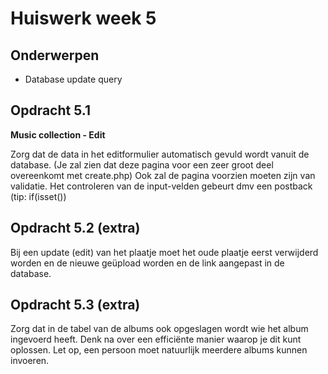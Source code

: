 
# Huiswerk week 5

## Onderwerpen

- Database update query

## Opdracht 5.1

**Music collection - Edit**

Zorg dat de data in het editformulier automatisch gevuld wordt vanuit
de database. (Je zal zien dat deze pagina voor een zeer groot deel overeenkomt met create.php)
Ook zal de pagina voorzien moeten zijn van validatie. Het controleren van de input-velden
gebeurt dmv een postback (tip: if(isset())

## Opdracht 5.2 (extra)
Bij een update (edit) van het plaatje moet het oude plaatje eerst
verwijderd worden en de nieuwe geüpload worden en de link aangepast in de database.

## Opdracht 5.3 (extra)
Zorg dat in de tabel van de albums ook opgeslagen wordt wie het album ingevoerd heeft. Denk na
over een efficiënte manier waarop je dit kunt oplossen.
Let op, een persoon moet natuurlijk meerdere albums kunnen invoeren.
